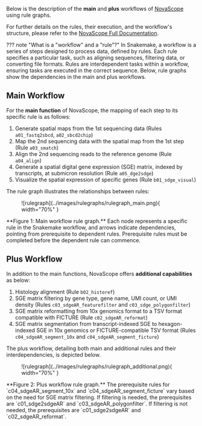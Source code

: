 Below is the description of the **main** and **plus** workflows of [NovaScope](../index.md) using rule graphs. 

For further details on the rules, their execution, and the workflow's structure, please refer to the [NovaScope Full Documentation](../fulldoc/intro.md).

??? note "What is a "workflow" and a "rule"?"
    In Snakemake, a workflow is a series of steps designed to process data, defined by rules. Each rule specifies a particular task, such as aligning sequences, filtering data, or converting file formats. Rules are interdependent tasks within a workflow, ensuring tasks are executed in the correct sequence. Below, rule graphs show the dependencies in the main and plus workflows.

## Main Workflow
For the **main function** of NovaScope, the mapping of each step to its specific rule is as follows:

1. Generate spatial maps from the 1st sequencing data (Rules `a01_fastq2sbcd`, `a02_sbcd2chip`)
2. Map the 2nd sequencing data with the spatial map from the 1st step (Rule `a03_smatch`)
3. Align the 2nd sequencing reads to the reference genome (Rule `a04_align`)
4. Generate a spatial digital gene expression (SGE) matrix, indexed by transcripts, at submicron resolution (Rule `a05_dge2sdge`)
5. Visualize the spatial expression of specific genes (Rule `b01_sdge_visual`)

The rule graph illustrates the relationships between rules:

<figure markdown="span">
![rulegraph](../images/rulegraphs/rulegraph_main.png){ width="70%" }
</figure>
**Figure 1: Main workflow rule graph.** Each node represents a specific rule in the Snakemake workflow, and arrows indicate dependencies, pointing from prerequisite to dependent rules. Prerequisite rules must be completed before the dependent rule can commence.

## Plus Workflow
In addition to the main functions, NovaScope offers **additional capabilities** as below:

1. Histology alignment (Rule `b02_historef`)
2. SGE matrix filtering by gene type, gene name, UMI count, or UMI density (Rules `c03_sdgeAR_featurefilter` and `c03_sdge_polygonfilter`)
3. SGE matrix reformatting from 10x genomics format to a TSV format compatible with FICTURE (Rule `c02_sdgeAR_reformat`)
4. SGE matrix segmentation from transcript-indexed SGE to hexagon-indexed SGE in 10x genomics or FICTURE-compatible TSV format (Rules `c04_sdgeAR_segment_10x` and `c04_sdgeAR_segment_ficture`)

The plus workflow, detailing both main and additional rules and their interdependencies, is depicted below.

<figure markdown="span">
![rulegraph](../images/rulegraphs/rulegraph_additional.png){ width="70%" }
</figure>
**Figure 2: Plus workflow rule graph.** The prerequisite rules for `c04_sdgeAR_segment_10x` and `c04_sdgeAR_segment_ficture` vary based on the need for SGE matrix filtering. If filtering is needed, the prerequisites are `c01_sdge2sdgeAR` and `c03_sdgeAR_polygonfilter`. If filtering is not needed, the prerequisites are `c01_sdge2sdgeAR` and `c02_sdgeAR_reformat`.
